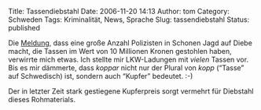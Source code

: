 Title: Tassendiebstahl
Date: 2006-11-20 14:13
Author: tom
Category: Schweden
Tags: Kriminalität, News, Sprache
Slug: tassendiebstahl
Status: published

Die
[Meldung](http://www.sr.se/cgi-bin/malmo/nyheter/artikel.asp?Artikel=1045759),
dass eine große Anzahl Polizisten in Schonen Jagd auf Diebe macht, die
Tassen im Wert von 10 Millionen Kronen gestohlen haben, verwirrte mich
etwas. Ich stellte mir LKW-Ladungen mit *vielen* Tassen vor. Bis es mir
dämmerte, dass *koppar* nicht nur der Plural von *kopp* (“Tasse” auf
Schwedisch) ist, sondern auch “Kupfer” bedeutet. :-)

Der in letzter Zeit stark gestiegene Kupferpreis sorgt vermehrt für
Diebstahl dieses Rohmaterials.

